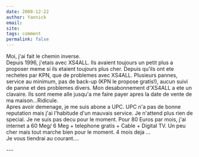```yaml
---
date: 2008-12-22
author: Yannick
email: 
site: 
tags: comment
permalink: false
---
```


<p>Moi, j'ai fait le chemin inverse. <br />
Depuis 1996, j'etais avec XS4ALL. Ils avaient toujours un petit plus a proposer meme si ils etaient toujours plus cher. Depuis qu'ils ont ete rechetes par KPN, que de problemes avec XS4ALL. Plusieurs pannes, service au minimum, pas de back-up (KPN le propose gratis!), aucun suivi de panne et des problemes divers. Mon desabonnement d'XS4ALL a ete un clavaire. Ils sont meme alle jusqu'a me faire payer apres la date de vente de ma maison...Ridicule.<br />
Apres avoir demenage, je me suis abone a UPC. UPC n'a pas de bonne reputation mais j'ai l'habitude d'un mauvais service. Je n'attend plus rien de special. Je ne suis pas decu pour le moment. Pour 80 Euros par mois, j'ai internet a 60 Meg/ 6 Meg + telephone gratis + Cable + Digital TV. Un peu cher mais tout marche bien pour le moment. 4 mois deja  ... <br />
Je vous tiendrai au courant....</p>
---